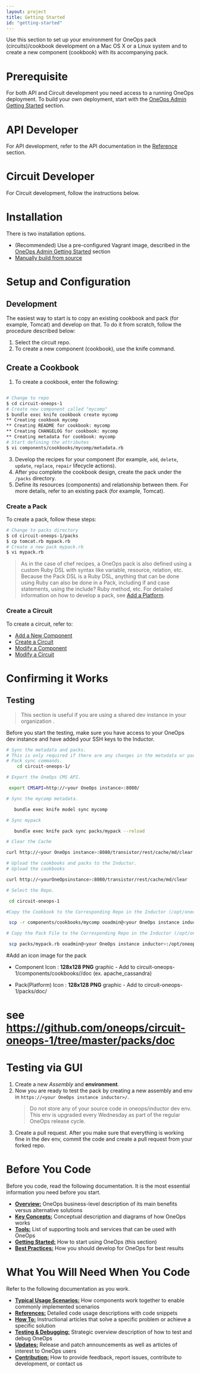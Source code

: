 ```yaml
---
layout: project
title: Getting Started
id: "getting-started"
---
```


Use this section to set up your environment for OneOps pack (circuits)/cookbook development on a Mac OS X or a Linux system and to create a new component (cookbook) with its accompanying pack.

# Prerequisite

For both API and Circuit development you need access to a running OneOps deployment. To build your own deployment, start with the <a href="javascript:loadContent('/documentation/admin/getting-started/index.html');">OneOps Admin Getting Started</a> section.

# API Developer

For API development, refer to the API documentation in the <a href="javascript:loadContent('/documentation/dev/references/oneops-api-documentation.html');">Reference</a> section.

# Circuit Developer

For Circuit development, follow the instructions below.

# Installation

There is two installation options.  

* (Recommended) Use a pre-configured Vagrant image, described in the <a href="javascript:loadContent('/documentation/admin/getting-started/index.html');">OneOps Admin Getting Started</a> section
* <a href="javascript:loadContent('/documentation/developer/how-to/manually-build-from-source.html');">Manually build from source</a>

# Setup and Configuration

## Development

The easiest way to start is to copy an existing cookbook and pack (for example, Tomcat) and develop on that. To do it from scratch, follow the procedure described below:

1. Select the circuit repo.
2. To create a new component (cookbook), use the knife command.

## Create a Cookbook

1. To create a cookbook, enter the following:

~~~bash

# Change to repo
$ cd circuit-oneops-1
# Create new component called "mycomp"
$ bundle exec knife cookbook create mycomp
** Creating cookbook mycomp
** Creating README for cookbook: mycomp
** Creating CHANGELOG for cookbook: mycomp
** Creating metadata for cookbook: mycomp
# Start defining the attributes
$ vi components/cookbooks/mycomp/metadata.rb
~~~

3. Develop the recipes for your component (for example, `add`, `delete`, `update`, `replace`, `repair` lifecycle actions).
4. After you complete the cookbook design, create the pack under the `/packs` directory.
5. Define its resources (components) and relationship between them. For more details, refer to an existing pack (for example, Tomcat).

### Create a Pack

To create a pack, follow these steps:

~~~bash
# Change to packs directory
$ cd circuit-oneops-1/packs
$ cp tomcat.rb mypack.rb
# Create a new pack mypack.rb
$ vi mypack.rb
~~~

> As in the case of chef recipes, a OneOps pack is also defined using a custom Ruby DSL with syntax like variable, resource, relation, etc. Because the Pack DSL is a Ruby DSL, anything that can be done using Ruby can also be done in a Pack, including if and case statements, using the include? Ruby method, etc. For detailed information on how to develop a pack, see [Add a Platform](../howto/#add-a-platform).

### Create a Circuit

To create a circuit, refer to:

* <a href="javascript:loadContent('/documentation/developer/how-to/add-a-new-component.html');">Add a New Component</a>
* <a href="javascript:loadContent('/documentation/developer/how-to/create-a-circuit.html');">Create a Circuit</a>
* <a href="javascript:loadContent('/documentation/developer/how-to/modify-a-component.html');">Modify a Component</a>
* <a href="javascript:loadContent('/documentation/developer/how-to/modify-a-cicuit.html');">Modify a Circuit</a>

# Confirming it Works

## Testing
> This section is useful if you are using a shared dev instance in your organization .

Before you start the testing, make sure you have access to your OneOps dev instance and have added your SSH keys to the Inductor.

~~~bash
# Sync the metadata and packs.
# This is only required if there are any changes in the metadata or pack:
# Pack sync commands.
    cd circuit-oneops-1/

# Export the OneOps CMS API.

 export CMSAPI=http://<your OneOps instance>:8080/

# Sync the mycomp metadata.

   bundle exec knife model sync mycomp

# Sync mypack

   bundle exec knife pack sync packs/mypack --reload

# Clear the Cache

curl http://<your OneOps instance>:8080/transistor/rest/cache/md/clear      

# Upload the cookbooks and packs to the Inductor.
# Upload the cookbooks

curl http://<yourOneOpsinstance>:8080/transistor/rest/cache/md/clear

# Select the Repo.

 cd circuit-oneops-1

#Copy the Cookbook to the Corresponding Repo in the Inductor (/opt/oneops)

 scp -r components/cookbooks/mycomp ooadmin@<your OneOps instance inductor>:/opt/oneops/circuit-oneops-1/current/components/cookbooks/

# Copy the Pack File to the Corresponding Repo in the Inductor (/opt/oneops)

 scp packs/mypack.rb ooadmin@<your OneOps instance inductor>:/opt/oneops/circuit-oneops-1/current/packs/
~~~  

#Add an icon image for the pack
* Component Icon : **128x128 PNG** graphic - Add to circuit-oneops-1/components/cookbooks/<mycomp>/doc (ex. apache_cassandra)

* Pack(Platform) Icon : **128x128 PNG** graphic - Add to circuit-oneops-1/packs/doc/
# see https://github.com/oneops/circuit-oneops-1/tree/master/packs/doc

# Testing via GUI
1. Create a new *Assembly* and **environment**.
2. Now you are ready to test the pack by creating a new assembly and env in `https://<your OneOps instance inductor>/`.
    >Do not store any of your source code in oneops/inductor dev env. This env is upgraded every Wednesday as part of the regular OneOps release cycle.
3. Create a pull request.
     After you make sure that everything is working fine in the dev env, commit the code and create a pull request from your forked repo.


# Before You Code

Before you code, read the following documentation. It is the most essential information you need before you start.

* **[Overview:](/documentation/developer.html)** OneOps business-level description of its main benefits versus alternative solutions
* **<a href="javascript:loadContent('/documentation/developer/key-concepts/index.html');">Key Concepts:</a>** Conceptual description and diagrams of how OneOps works
* **<a href="javascript:loadContent('/documentation/developer/tools/index.html');">Tools:</a>** List of supporting tools and services that can be used with OneOps
* **<a href="javascript:loadContent('/documentation/developer/getting-started/index.html');">Getting Started:</a>** How to start using OneOps (this section)
* **<a href="javascript:loadContent('/documentation/developer/best-practices/index.html');">Best Practices:</a>** How you should develop for OneOps for best results

# What You Will Need When You Code

Refer to the following documentation as you work.

* **<a href="javascript:loadContent('/documentation/developer/typical-usage-scenarios/modify-component.html');">Typical Usage Scenarios:</a>** How components work together to enable commonly implemented scenarios
* **<a href="javascript:loadContent('/documentation/developer/references/api-documentation.html');">References:</a>** Detailed code usage descriptions with code snippets
* **<a href="javascript:loadContent('/documentation/developer/how-to/add-monitors.html');">How To:</a>** Instructional articles that solve a specific problem or achieve a specific solution
* **<a href="javascript:loadContent('/documentation/developer/testing/index.html');">Testing & Debugging:</a>** Strategic overview description of how to test and debug OneOps
* **<a href="javascript:loadContent('/documentation/developer/updates/index.html');">Updates:</a>** Release and patch announcements as well as articles of interest to OneOps users
* **<a href="javascript:loadContent('/documentation/developer/contribution/index.html');">Contribution:</a>** How to provide feedback, report issues, contribute to development, or contact us
